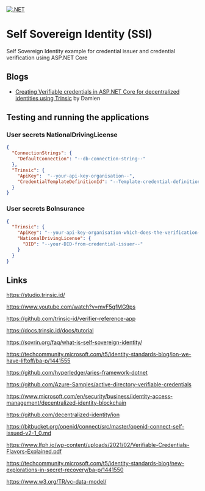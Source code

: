 
[![.NET](https://github.com/Franklin89/SSI-Sample/workflows/.NET/badge.svg)](https://github.com/Franklin89/SSI-Sample/actions?query=workflow%3A.NET) 


# Self Sovereign Identity (SSI)

Self Sovereign Identity example for credential issuer and credential verification using ASP.NET Core

## Blogs

- [Creating Verifiable credentials in ASP.NET Core for decentralized identities using Trinsic](https://damienbod.com/2021/04/05/creating-verifiable-credentials-in-asp-net-core-for-decentralized-identities-using-trinsic/) by Damien

## Testing and running the applications

### User secrets NationalDrivingLicense

```json
{
  "ConnectionStrings": {
    "DefaultConnection": "--db-connection-string--"
  },
  "Trinsic": {
    "ApiKey":  "--your-api-key-organisation--",
    "CredentialTemplateDefinitionId": "--Template-credential-definition-id--"
  }
}
```

### User secrets BoInsurance

```json
{
  "Trinsic": {
    "ApiKey": "--your-api-key-organisation-which-does-the-verification--",
    "NationalDrivingLicense": {
      "DID": "--your-DID-from-credential-issuer--"
    }
  }
}
```

## Links

https://studio.trinsic.id/

https://www.youtube.com/watch?v=mvF5gfMG9ps

https://github.com/trinsic-id/verifier-reference-app

https://docs.trinsic.id/docs/tutorial

https://sovrin.org/faq/what-is-self-sovereign-identity/

https://techcommunity.microsoft.com/t5/identity-standards-blog/ion-we-have-liftoff/ba-p/1441555

https://github.com/hyperledger/aries-framework-dotnet

https://github.com/Azure-Samples/active-directory-verifiable-credentials

https://www.microsoft.com/en/security/business/identity-access-management/decentralized-identity-blockchain

https://github.com/decentralized-identity/ion

https://bitbucket.org/openid/connect/src/master/openid-connect-self-issued-v2-1_0.md

https://www.lfph.io/wp-content/uploads/2021/02/Verifiable-Credentials-Flavors-Explained.pdf

https://techcommunity.microsoft.com/t5/identity-standards-blog/new-explorations-in-secret-recovery/ba-p/1441550

https://www.w3.org/TR/vc-data-model/
